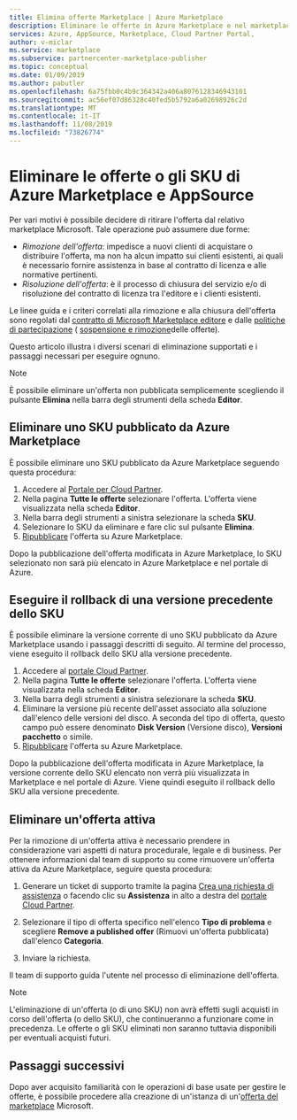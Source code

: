 ```yaml
---
title: Elimina offerte Marketplace | Azure Marketplace
description: Eliminare le offerte in Azure Marketplace e nel marketplace di AppSource usando il portale Cloud Partner
services: Azure, AppSource, Marketplace, Cloud Partner Portal,
author: v-miclar
ms.service: marketplace
ms.subservice: partnercenter-marketplace-publisher
ms.topic: conceptual
ms.date: 01/09/2019
ms.author: pabutler
ms.openlocfilehash: 6a75fbb0c4b9c364342a406a8076128346943101
ms.sourcegitcommit: ac56ef07d86328c40fed5b5792a6a02698926c2d
ms.translationtype: MT
ms.contentlocale: it-IT
ms.lasthandoff: 11/08/2019
ms.locfileid: "73826774"
---
```

# <a name="delete-azure-marketplace-and-appsource-offers-or-skus"></a>Eliminare le offerte o gli SKU di Azure Marketplace e AppSource

Per vari motivi è possibile decidere di ritirare l'offerta dal relativo marketplace Microsoft. Tale operazione può assumere due forme:

- *Rimozione dell'offerta*: impedisce a nuovi clienti di acquistare o distribuire l'offerta, ma non ha alcun impatto sui clienti esistenti, ai quali è necessario fornire assistenza in base al contratto di licenza e alle normative pertinenti. 
- *Risoluzione dell'offerta*: è il processo di chiusura del servizio e/o di risoluzione del contratto di licenza tra l'editore e i clienti esistenti. 

Le linee guida e i criteri correlati alla rimozione e alla chiusura dell'offerta sono regolati dal [contratto di Microsoft Marketplace editore](https://go.microsoft.com/fwlink/?LinkID=699560) e dalle [politiche di partecipazione](https://azure.microsoft.com/support/legal/marketplace/participation-policies/) ( [sospensione e rimozione](https://docs.microsoft.com/legal/marketplace/participation-policy#offering-suspension-and-removal)delle offerte). 

Questo articolo illustra i diversi scenari di eliminazione supportati e i passaggi necessari per eseguire ognuno.  

> [!NOTE]
> È possibile eliminare un'offerta non pubblicata semplicemente scegliendo il pulsante **Elimina** nella barra degli strumenti della scheda **Editor**.


## <a name="delete-a-published-sku-from-the-azure-marketplace"></a>Eliminare uno SKU pubblicato da Azure Marketplace

È possibile eliminare uno SKU pubblicato da Azure Marketplace seguendo questa procedura:

1.  Accedere al [Portale per Cloud Partner](https://cloudpartner.azure.com/).
2.  Nella pagina **Tutte le offerte** selezionare l'offerta.  L'offerta viene visualizzata nella scheda **Editor**.
3.  Nella barra degli strumenti a sinistra selezionare la scheda **SKU**. 
4.  Selezionare lo SKU da eliminare e fare clic sul pulsante **Elimina**.
5.  [Ripubblicare](./cpp-publish-offer.md) l'offerta su Azure Marketplace.

Dopo la pubblicazione dell'offerta modificata in Azure Marketplace, lo SKU selezionato non sarà più elencato in Azure Marketplace e nel portale di Azure.


## <a name="roll-back-to-a-previous-sku-version"></a>Eseguire il rollback di una versione precedente dello SKU

È possibile eliminare la versione corrente di uno SKU pubblicato da Azure Marketplace usando i passaggi descritti di seguito. Al termine del processo, viene eseguito il rollback dello SKU alla versione precedente.

1. Accedere al [portale Cloud Partner](https://cloudpartner.azure.com/).
2. Nella pagina **Tutte le offerte** selezionare l'offerta.  L'offerta viene visualizzata nella scheda **Editor**.
3. Nella barra degli strumenti a sinistra selezionare la scheda **SKU**. 
4. Eliminare la versione più recente dell'asset associato alla soluzione dall'elenco delle versioni del disco.  A seconda del tipo di offerta, questo campo può essere denominato **Disk Version** (Versione disco), **Versioni pacchetto** o simile. 
5. [Ripubblicare](./cpp-publish-offer.md) l'offerta su Azure Marketplace.

Dopo la pubblicazione dell'offerta modificata in Azure Marketplace, la versione corrente dello SKU elencato non verrà più visualizzata in Marketplace e nel portale di Azure.  Viene quindi eseguito il rollback dello SKU alla versione precedente.


## <a name="delete-a-live-offer"></a>Eliminare un'offerta attiva

Per la rimozione di un'offerta attiva è necessario prendere in considerazione vari aspetti di natura procedurale, legale e di business. Per ottenere informazioni dal team di supporto su come rimuovere un'offerta attiva da Azure Marketplace, seguire questa procedura:

1.  Generare un ticket di supporto tramite la pagina [Crea una richiesta di assistenza](https://go.microsoft.com/fwlink/?linkid=844975) o facendo clic su **Assistenza** in alto a destra del [portale Cloud Partner](https://cloudpartner.azure.com/).

2.  Selezionare il tipo di offerta specifico nell'elenco **Tipo di problema** e scegliere **Remove a published offer** (Rimuovi un'offerta pubblicata) dall'elenco **Categoria**.

3.  Inviare la richiesta.

Il team di supporto guida l'utente nel processo di eliminazione dell'offerta.

> [!NOTE]
> L'eliminazione di un'offerta (o di uno SKU) non avrà effetti sugli acquisti in corso dell'offerta (o dello SKU), che continueranno a funzionare come in precedenza. Le offerte o gli SKU eliminati non saranno tuttavia disponibili per eventuali acquisti futuri.


## <a name="next-steps"></a>Passaggi successivi

Dopo aver acquisito familiarità con le operazioni di base usate per gestire le offerte, è possibile procedere alla creazione di un'istanza di un'[offerta del marketplace](../cpp-marketplace-offers.md) Microsoft.
